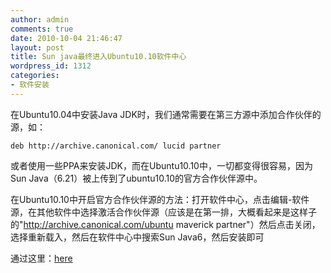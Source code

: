 ```yaml
---
author: admin
comments: true
date: 2010-10-04 21:46:47
layout: post
title: Sun java最终进入Ubuntu10.10软件中心
wordpress_id: 1312
categories:
- 软件安装
---
```


在Ubuntu10.04中安装Java JDK时，我们通常需要在第三方源中添加合作伙伴的源，如：

    deb http://archive.canonical.com/ lucid partner

或者使用一些PPA来安装JDK，而在Ubuntu10.10中，一切都变得很容易，因为Sun Java（6.21）被上传到了ubuntu10.10的官方合作伙伴源中。

在Ubuntu10.10中开启官方合作伙伴源的方法：打开软件中心，点击编辑-软件源，在其他软件中选择激活合作伙伴源（应该是在第一排，大概看起来是这样子的"http://archive.canonical.com/ubuntu maverick partner"）然后点击关闭，选择重新载入，然后在软件中心中搜索Sun Java6，然后安装即可

通过这里：[here](http://www.webupd8.org/2010/10/sun-java-finally-uploaded-to-ubuntu.html)

